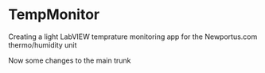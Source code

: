 # TempMonitor
Creating a light LabVIEW temprature monitoring app for the Newportus.com thermo/humidity unit

Now some changes to the main trunk